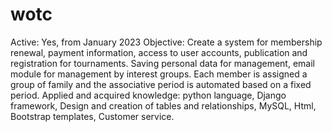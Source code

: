 # wotc
Active: Yes,     from January 2023
Objective:   Create a system for membership renewal, payment information, access to user accounts, publication and registration for tournaments. Saving personal data for management, email module for management by interest groups. Each member is assigned a group of family and the associative period is automated based on a fixed period.
Applied and acquired knowledge: python language, Django framework, Design and creation of tables and relationships, MySQL, Html, Bootstrap templates, Customer service.

